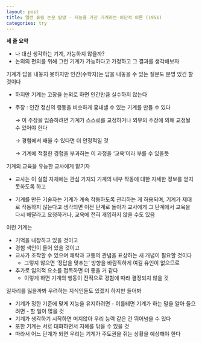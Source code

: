 ```yaml
---
layout: post
title: 앨런 튜링 논문 탐방 - 지능을 가진 기계라는 이단적 이론 (1951)
categories: try
---
```


**세 줄 요약**

- 나 대신 생각하는 기계, 가능하지 않을까?
- 논의의 편의를 위해 그런 기계가 가능하다고 가정하고 그 결과를 생각해보자

기계가 답을 내놓지 못하지만 인간(수학자)는 답을 내놓을 수 있는 질문도 분명 있긴 할 것이다

- 하지만 기계는 고장을 논외로 하면 인간만큼 실수하지 않는다

- 주장 : 인간 정신의 행동을 비슷하게 흉내낼 수 있는 기계를 만들 수 있다

  → 이 주장을 입증하려면 기계가 스스로를 교정하거나 외부의 주장에 의해 교정될 수 있어야 한다

  → 경험에서 배울 수 있다면 더 안정적일 것

  → 기계에 적절한 경험을 부과하는 이 과정을 ‘교육’이라 부를 수 있을듯

기계의 교육을 유능한 교사에게 맡기자

- 교사는 이 실험 자체에는 관심 가지되 기계의 내부 작동에 대한 자세한 정보를 얻지 못하도록 하고

- 기계를 만든 기술자는 기계가 계속 작동하도록 관리하는 게 허용되며, 기계가 제대로 작동하지 않는다고 생각되면 이전 단계로 돌아가 교사에게 그 단계에서 교육을 다시 해달라고 요청하거나, 교육에 전혀 개입하지 않을 수도 있음

이런 기계는

- 기억을 내장하고 있을 것이고
- 경험 색인이 들어 있을 것이고
- 교사가 조작할 수 있으며 쾌락과 고통의 관념을 표상하는 새 개념이 필요할 것이다
    - 그렇지 않으면 ‘정답을 맞추는’ 방향을 바람직하게 여길 유인이 없으므로
- 추가로 임의적 요소를 접목하면 더 좋을 거 같다
    - 이렇게 하면 기계의 행동이 전적으로 경험에 따라 결정되지 않을 것

일자리를 잃을까봐 우려하는 지식인들도 있겠지 하지만 들어봐

- 기계가 정한 기준에 맞게 지능을 유지하려면 - 이를테면 기계가 하는 말을 알아 들으려면 - 할 일이 많을 것
- 기계가 생각하기 시작하면 머지않아 우리 능력 같은 건 뛰어넘을 수 있다
- 또한 기계는 서로 대화하면서 지혜를 닦을 수 있을 것
- 따라서 어느 단계가 되면 우리는 기계가 주도권을 쥐는 상황을 예상해야 한다